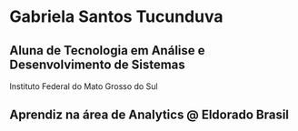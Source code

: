 # Gabriela Santos Tucunduva
## Aluna de Tecnologia em Análise e Desenvolvimento de Sistemas
Instituto Federal do Mato Grosso do Sul

## Aprendiz na área de Analytics @ Eldorado Brasil

